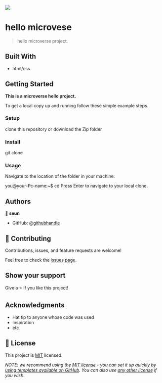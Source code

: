 ![](https://img.shields.io/badge/Microverse-blueviolet)

# hello microvese

> hello microverse project.


## Built With

- html/css

## Getting Started

**This is a microverse hello project.**

To get a local copy up and running follow these simple example steps.


### Setup
clone this repository or download the Zip folder
### Install
git clone <add the link to your repo here>
### Usage
Navigate to the location of the folder in your machine:

you@your-Pc-name:~$ cd <folder>
Press Enter to navigate to your local clone.



## Authors

👤 **seun**

- GitHub: [@githubhandle](https://github.com/olagold1)


## 🤝 Contributing

Contributions, issues, and feature requests are welcome!

Feel free to check the [issues page](../../issues/).

## Show your support

Give a ⭐️ if you like this project!

## Acknowledgments

- Hat tip to anyone whose code was used
- Inspiration
- etc

## 📝 License

This project is [MIT](./LICENSE) licensed.

_NOTE: we recommend using the [MIT license](https://choosealicense.com/licenses/mit/) - you can set it up quickly by [using templates available on GitHub](https://docs.github.com/en/communities/setting-up-your-project-for-healthy-contributions/adding-a-license-to-a-repository). You can also use [any other license](https://choosealicense.com/licenses/) if you wish._
